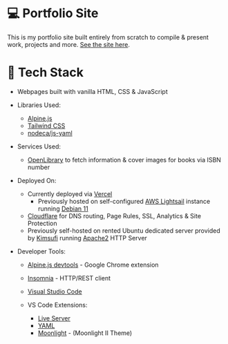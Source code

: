 # 💻 Portfolio Site
This is my portfolio site built entirely from scratch to compile & present work, projects and more. [See the site here](https://charlie.onl).

# 🔧 Tech Stack
- Webpages built with vanilla HTML, CSS & JavaScript
- Libraries Used:
    - [Alpine.js](https://alpinejs.dev/essentials/installation)
    - [Tailwind CSS](https://tailwindcss.com/)
    - [nodeca/js-yaml](https://github.com/nodeca/js-yaml)

- Services Used:
    - [OpenLibrary](https://openlibrary.org/) to fetch information & cover images for books via ISBN number

- Deployed On:
    - Currently deployed via [Vercel](https://vercel.com/)
        - Previously hosted on self-configured [AWS Lightsail](https://aws.amazon.com/lightsail/) instance running [Debian 11](https://www.debian.org/)
    - [Cloudflare](https://cloudflare.com) for DNS routing, Page Rules, SSL, Analytics & Site Protection
    - Previously self-hosted on rented Ubuntu dedicated server provided by [Kimsufi](https://kimsufi.com) running [Apache2](https://httpd.apache.org/) HTTP Server

- Developer Tools:
    - [Alpine.js devtools](https://chrome.google.com/webstore/detail/alpinejs-devtools/fopaemeedckajflibkpifppcankfmbhk/related) - Google Chrome extension
    - [Insomnia](https://insomnia.rest/) - HTTP/REST client
    - [Visual Studio Code](https://code.visualstudio.com/)

    - VS Code Extensions:
        - [Live Server](https://marketplace.visualstudio.com/items?itemName=ritwickdey.LiveServer)
        - [YAML](https://marketplace.visualstudio.com/items?itemName=redhat.vscode-yaml)
        - [Moonlight](https://marketplace.visualstudio.com/items?itemName=atomiks.moonlight) - (Moonlight II Theme)
